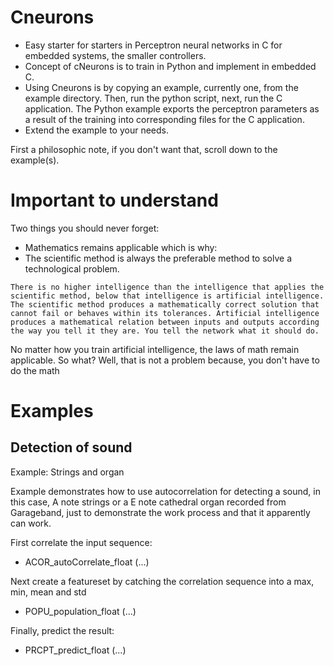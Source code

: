 

# Cneurons

- Easy starter for starters in Perceptron neural networks in C for embedded systems, the smaller controllers.
- Concept of cNeurons is to train in Python and implement in embedded C.
- Using Cneurons is by copying an example, currently one, from the example directory. Then, run the python script, next, run the C application. The Python example exports the perceptron parameters as a result of the training into corresponding files for the C application.
- Extend the example to your needs.

First a philosophic note, if you don't want that, scroll down to the example(s).

# Important to understand

Two things you should never forget:

- Mathematics remains applicable which is why:
- The scientific method is always the preferable method to solve a technological problem.

```There is no higher intelligence than the intelligence that applies the scientific method, below that intelligence is artificial intelligence. The scientific method produces a mathematically correct solution that cannot fail or behaves within its tolerances. Artificial intelligence produces a mathematical relation between inputs and outputs according the way you tell it they are. You tell the network what it should do.```


No matter how you train artificial intelligence, the laws of math remain applicable. So what? Well, that is not a problem because, you don't have to do the math 

# Examples
## Detection of sound

Example: Strings and organ

Example demonstrates how to use autocorrelation for detecting a sound, in this case, A note strings or a E note cathedral organ recorded from Garageband, just to demonstrate the work process and that it apparently can work.

First correlate the input sequence:
- ACOR_autoCorrelate_float (...)

Next create a featureset by catching the correlation sequence into a max, min, mean and std
- POPU_population_float (...)

Finally, predict the result:
- PRCPT_predict_float (...)

